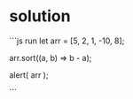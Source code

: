 # solution

\`\`\`js run let arr = \[5, 2, 1, -10, 8\];

arr.sort\(\(a, b\) =&gt; b - a\);

alert\( arr \);

\`\`\`

